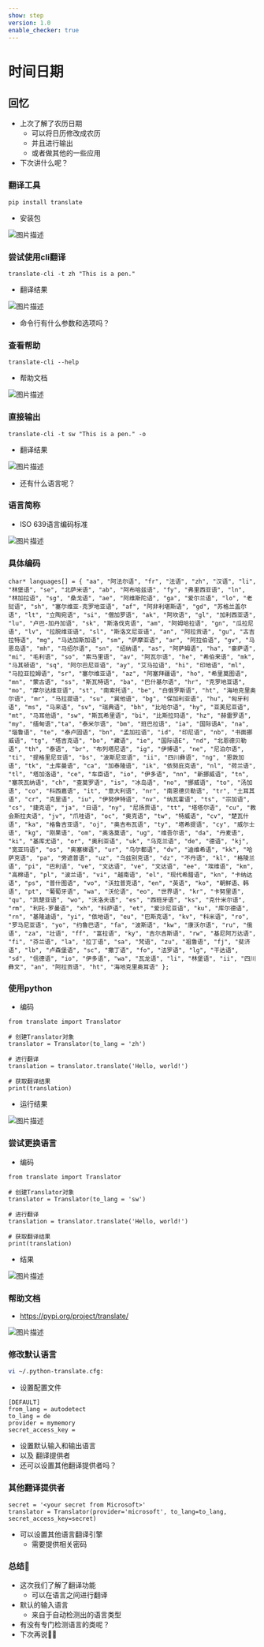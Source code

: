 ```yaml
---
show: step
version: 1.0
enable_checker: true
---
```


# 时间日期

## 回忆
- 上次了解了农历日期
	- 可以将日历修改成农历
	- 并且进行输出
	- 或者做其他的一些应用
- 下次讲什么呢？

### 翻译工具

```
pip install translate
```

- 安装包

![图片描述](https://doc.shiyanlou.com/courses/uid1190679-20231105-1699153706520)

### 尝试使用cli翻译

```
translate-cli -t zh "This is a pen."
```

- 翻译结果

![图片描述](https://doc.shiyanlou.com/courses/uid1190679-20231105-1699153898500)

- 命令行有什么参数和选项吗？

### 查看帮助

```
translate-cli --help
```

- 帮助文档

![图片描述](https://doc.shiyanlou.com/courses/uid1190679-20231105-1699157519729)

### 直接输出

```
translate-cli -t sw "This is a pen." -o
```

- 翻译结果

![图片描述](https://doc.shiyanlou.com/courses/uid1190679-20231105-1699154160649)

- 还有什么语言呢？

### 语言简称

- ISO 639语言编码标准

![图片描述](https://doc.shiyanlou.com/courses/uid1190679-20231105-1699156882990)

### 具体编码

```
char* languages[] = { "aa", "阿法尔语", "fr", "法语", "zh", "汉语", "li", "林堡语", "se", "北萨⽶语", "ab", "阿布哈兹语", "fy", "弗⾥西亚语", "ln", "林加拉语", "sg", "桑⼽语", "ae", "阿维斯陀语", "ga", "爱尔兰语", "lo", "⽼挝语", "sh", "塞尔维亚-克罗地亚语", "af", "阿⾮利堪斯语", "gd", "苏格兰盖尔语", "lt", "⽴陶宛语", "si", "僧加罗语", "ak", "阿坎语", "gl", "加利西亚语", "lu", "卢巴-加丹加语", "sk", "斯洛伐克语", "am", "阿姆哈拉语", "gn", "⽠拉尼语", "lv", "拉脱维亚语", "sl", "斯洛⽂尼亚语", "an", "阿拉贡语", "gu", "古吉拉特语", "mg", "马达加斯加语", "sm", "萨摩亚语", "ar", "阿拉伯语", "gv", "马恩岛语", "mh", "马绍尔语", "sn", "绍纳语", "as", "阿萨姆语", "ha", "豪萨语", "mi", "⽑利语", "so", "索马⾥语", "av", "阿⽡尔语", "he", "希伯来语", "mk", "马其顿语", "sq", "阿尔巴尼亚语", "ay", "艾马拉语", "hi", "印地语", "ml", "马拉亚拉姆语", "sr", "塞尔维亚语", "az", "阿塞拜疆语", "ho", "希⾥莫图语", "mn", "蒙古语", "ss", "斯⽡特语", "ba", "巴什基尔语", "hr", "克罗地亚语", "mo", "摩尔达维亚语", "st", "南索托语", "be", "⽩俄罗斯语", "ht", "海地克⾥奥尔语", "mr", "马拉提语", "su", "巽他语", "bg", "保加利亚语", "hu", "匈⽛利语", "ms", "马来语", "sv", "瑞典语", "bh", "⽐哈尔语", "hy", "亚美尼亚语", "mt", "马⽿他语", "sw", "斯⽡希⾥语", "bi", "⽐斯拉玛语", "hz", "赫雷罗语", "my", "缅甸语","ta", "泰⽶尔语", "bm", "班巴拉语", "ia", "国际语A", "na", "瑙鲁语", "te", "泰卢固语", "bn", "孟加拉语", "id", "印尼语", "nb", "书⾯挪威语", "tg", "塔吉克语", "bo", "藏语", "ie", "国际语E", "nd", "北恩德贝勒语", "th", "泰语", "br", "布列塔尼语", "ig", "伊博语", "ne", "尼泊尔语", "ti", "提格⾥尼亚语", "bs", "波斯尼亚语", "ii", "四川彝语", "ng", "恩敦加语", "tk", "⼟库曼语", "ca", "加泰隆语", "ik", "依努庇克语", "nl", "荷兰语", "tl", "塔加洛语", "ce", "车⾂语", "io", "伊多语", "nn", "新挪威语", "tn", "塞茨⽡纳语", "ch", "查莫罗语", "is", "冰岛语", "no", "挪威语", "to", "汤加语", "co", "科西嘉语", "it", "意⼤利语", "nr", "南恩德贝勒语", "tr", "⼟⽿其语", "cr", "克⾥语", "iu", "伊努伊特语", "nv", "纳⽡霍语", "ts", "宗加语", "cs", "捷克语", "ja", "⽇语", "ny", "尼扬贾语", "tt", "塔塔尔语", "cu", "教会斯拉夫语", "jv", "⽖哇语", "oc", "奥克语", "tw", "特威语", "cv", "楚⽡什语", "ka", "格鲁吉亚语", "oj", "奥吉布⽡语", "ty", "塔希提语", "cy", "威尔⼠语", "kg", "刚果语", "om", "奥洛莫语", "ug", "维吾尔语", "da", "丹麦语", "ki", "基库尤语", "or", "奥利亚语", "uk", "乌克兰语", "de", "德语", "kj", "宽亚玛语", "os", "奥塞梯语", "ur", "乌尔都语", "dv", "迪维希语", "kk", "哈萨克语", "pa", "旁遮普语", "uz", "乌兹别克语", "dz", "不丹语", "kl", "格陵兰语", "pi", "巴利语", "ve", "⽂达语", "ve", "⽂达语", "ee", "埃维语", "km", "⾼棉语", "pl", "波兰语", "vi", "越南语", "el", "现代希腊语", "kn", "卡纳达语", "ps", "普什图语", "vo", "沃拉普克语", "en", "英语", "ko", "朝鲜语、韩语", "pt", "葡萄⽛语", "wa", "沃伦语", "eo", "世界语", "kr", "卡努⾥语", "qu", "凯楚亚语", "wo", "沃洛夫语", "es", "西班⽛语", "ks", "克什⽶尔语", "rm", "利托-罗曼语", "xh", "科萨语", "et", "爱沙尼亚语", "ku", "库尔德语", "rn", "基隆迪语", "yi", "依地语", "eu", "巴斯克语", "kv", "科⽶语", "ro", "罗马尼亚语", "yo", "约鲁巴语", "fa", "波斯语", "kw", "康沃尔语", "ru", "俄语", "za", "壮语", "ff", "富拉语", "ky", "吉尔吉斯语", "rw", "基尼阿万达语", "fi", "芬兰语", "la", "拉丁语", "sa", "梵语", "zu", "祖鲁语", "fj", "斐济语", "lb", "卢森堡语", "sc", "撒丁语", "fo", "法罗语", "lg", "⼲达语", "sd", "信德语", "io", "伊多语", "wa", "⽡龙语", "li", "林堡语", "ii", "四川彝⽂", "an", "阿拉贡语", "ht", "海地克⾥奥⽿语" };
```

### 使用python

- 编码

```
from translate import Translator

# 创建Translator对象
translator = Translator(to_lang = 'zh')

# 进行翻译
translation = translator.translate('Hello, world!')

# 获取翻译结果
print(translation)
```

- 运行结果

![图片描述](https://doc.shiyanlou.com/courses/uid1190679-20231105-1699153953538)

### 尝试更换语言

- 编码

```
from translate import Translator

# 创建Translator对象
translator = Translator(to_lang = 'sw')

# 进行翻译
translation = translator.translate('Hello, world!')

# 获取翻译结果
print(translation)
```

- 结果

![图片描述](https://doc.shiyanlou.com/courses/uid1190679-20231105-1699157312851)

### 帮助文档

- https://pypi.org/project/translate/

![图片描述](https://doc.shiyanlou.com/courses/uid1190679-20231105-1699157633523)

### 修改默认语言

```zsh
vi ~/.python-translate.cfg:
```

- 设置配置文件

```config
[DEFAULT]
from_lang = autodetect
to_lang = de
provider = mymemory
secret_access_key =
```

- 设置默认输入和输出语言
- 以及 翻译提供者
- 还可以设置其他翻译提供者吗？

### 其他翻译提供者

```python3
secret = '<your secret from Microsoft>'
translator = Translator(provider='microsoft', to_lang=to_lang, secret_access_key=secret)
```

- 可以设置其他语言翻译引擎
	- 需要提供相关密码

### 总结🤔

- 这次我们了解了翻译功能
	- 可以在语言之间进行翻译
- 默认的输入语言
	- 来自于自动检测出的语言类型
- 有没有专门检测语言的类呢？
- 下次再说👋🏻 